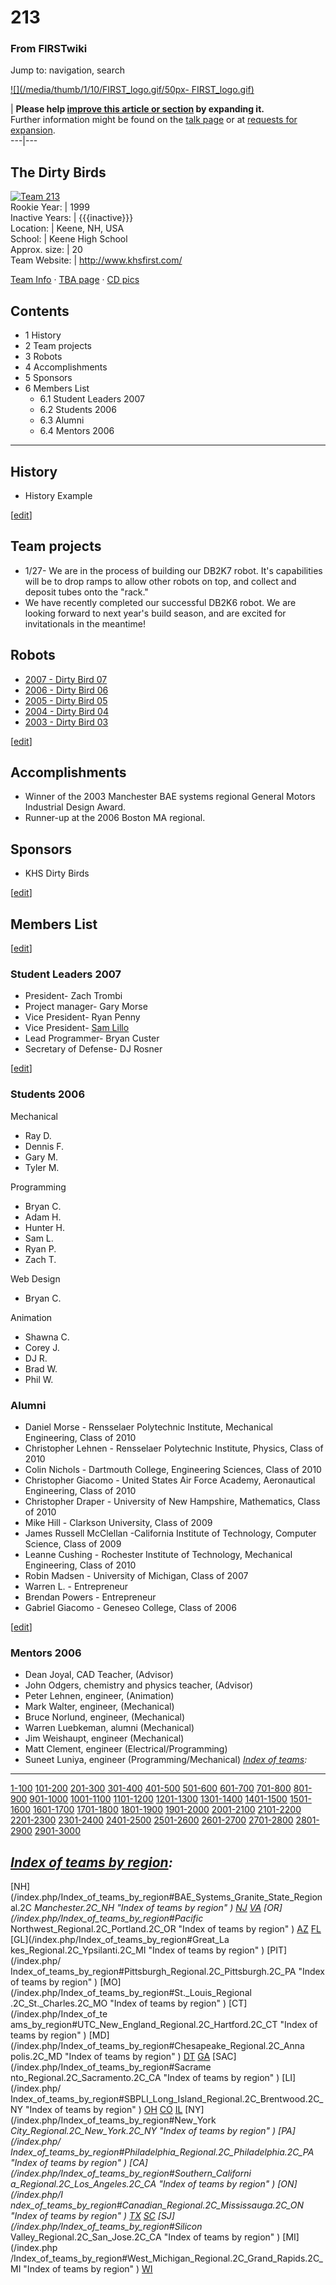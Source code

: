 # 213

### From FIRSTwiki

Jump to: navigation, search

[![](/media/thumb/1/10/FIRST_logo.gif/50px-
FIRST_logo.gif)](/index.php/Image:FIRST_logo.gif "" )

| **Please help [improve this article or
section](http://www.firstwiki.net/index.php?title=213&action=edit
"http://www.firstwiki.net/index.php?title=213&action=edit" ) by expanding
it.**  
Further information might be found on the [talk page](/index.php/Talk:213
"Talk:213" ) or at [requests for
expansion](/index.php/FIRSTwiki:Requests_for_expansion "FIRSTwiki:Requests for
expansion" ).  
---|---  
  
  

The Dirty Birds  
---  
[![Team 213](/media/4/42/Dirtybird213.jpg)](/index.php/Image:Dirtybird213.jpg
"Team 213" )  
Rookie Year: | 1999  
Inactive Years: | {{{inactive}}}  
Location: | Keene, NH, USA  
School: | Keene High School  
Approx. size: | 20  
Team Website: | <http://www.khsfirst.com/>  
  
[Team Info](http://frclinks.appspot.com/t/213
"http://frclinks.appspot.com/t/213" ) · [TBA
page](http://www.thebluealliance.net/tbatv/team.php?team=213
"http://www.thebluealliance.net/tbatv/team.php?team=213" ) · [CD
pics](http://www.chiefdelphi.com/media/photos/tags/frc213
"http://www.chiefdelphi.com/media/photos/tags/frc213" )  
  
## Contents

  * 1 History
  * 2 Team projects
  * 3 Robots
  * 4 Accomplishments
  * 5 Sponsors
  * 6 Members List
    * 6.1 Student Leaders 2007
    * 6.2 Students 2006
    * 6.3 Alumni
    * 6.4 Mentors 2006  
---  
  

## History

  * History Example 

[[edit](/index.php?title=213&action=edit&section=2 "Edit section: Team
projects" )]

## Team projects

  * 1/27- We are in the process of building our DB2K7 robot. It's capabilities will be to drop ramps to allow other robots on top, and collect and deposit tubes onto the "rack." 
  * We have recently completed our successful DB2K6 robot. We are looking forward to next year's build season, and are excited for invitationals in the meantime! 


## Robots

  * [2007 - Dirty Bird 07](/index.php/Dirty_Bird_07_%28213%29 "Dirty Bird 07 \(213\)" )
  * [2006 - Dirty Bird 06](/index.php/Dirty_Bird_06_%28213%29 "Dirty Bird 06 \(213\)" )
  * [2005 - Dirty Bird 05](/index.php/Dirty_Bird_05_%28213%29 "Dirty Bird 05 \(213\)" )
  * [2004 - Dirty Bird 04](/index.php/Dirty_Bird_04_%28213%29 "Dirty Bird 04 \(213\)" )
  * [2003 - Dirty Bird 03](/index.php/Dirty_Bird_03_%28213%29 "Dirty Bird 03 \(213\)" )

[[edit](/index.php?title=213&action=edit&section=4 "Edit section:
Accomplishments" )]

## Accomplishments

  * Winner of the 2003 Manchester BAE systems regional General Motors Industrial Design Award. 
  * Runner-up at the 2006 Boston MA regional. 


## Sponsors

  * KHS Dirty Birds 

[[edit](/index.php?title=213&action=edit&section=6 "Edit section: Members
List" )]

## Members List

[[edit](/index.php?title=213&action=edit&section=7 "Edit section: Student
Leaders 2007" )]

### Student Leaders 2007

  * President- Zach Trombi 
  * Project manager- Gary Morse 
  * Vice President- Ryan Penny 
  * Vice President- [Sam Lillo](/index.php/Sam_Lillo_%28213%29 "Sam Lillo \(213\)" )
  * Lead Programmer- Bryan Custer 
  * Secretary of Defense- DJ Rosner 

[[edit](/index.php?title=213&action=edit&section=8 "Edit section: Students
2006" )]

### Students 2006

Mechanical

  * Ray D. 
  * Dennis F. 
  * Gary M. 
  * Tyler M. 

Programming

  * Bryan C. 
  * Adam H. 
  * Hunter H. 
  * Sam L. 
  * Ryan P. 
  * Zach T. 

Web Design

  * Bryan C. 

Animation

  * Shawna C. 
  * Corey J. 
  * DJ R. 
  * Brad W. 
  * Phil W. 


### Alumni

  * Daniel Morse - Rensselaer Polytechnic Institute, Mechanical Engineering, Class of 2010 
  * Christopher Lehnen - Rensselaer Polytechnic Institute, Physics, Class of 2010 
  * Colin Nichols - Dartmouth College, Engineering Sciences, Class of 2010 
  * Christopher Giacomo - United States Air Force Academy, Aeronautical Engineering, Class of 2010 
  * Christopher Draper - University of New Hampshire, Mathematics, Class of 2010 
  * Mike Hill - Clarkson University, Class of 2009 
  * James Russell McClellan -California Institute of Technology, Computer Science, Class of 2009 
  * Leanne Cushing - Rochester Institute of Technology, Mechanical Engineering, Class of 2010 
  * Robin Madsen - University of Michigan, Class of 2007 
  * Warren L. - Entrepreneur 
  * Brendan Powers - Entrepreneur 
  * Gabriel Giacomo - Geneseo College, Class of 2006 

[[edit](/index.php?title=213&action=edit&section=10 "Edit section: Mentors
2006" )]

### Mentors 2006

  * Dean Joyal, CAD Teacher, (Advisor) 
  * John Odgers, chemistry and physics teacher, (Advisor) 
  * Peter Lehnen, engineer, (Animation) 
  * Mark Walter, engineer, (Mechanical) 
  * Bruce Norlund, engineer, (Mechanical) 
  * Warren Luebkeman, alumni (Mechanical) 
  * Jim Weishaupt, engineer (Mechanical) 
  * Matt Clement, engineer (Electrical/Programming) 
  * Suneet Luniya, engineer (Programming/Mechanical) 
_[Index of teams](/index.php/Index_of_teams "Index of teams" ):_  
---  
  
[1-100](/index.php/Index_of_teams#1-100 "Index of teams" )
[101-200](/index.php/Index_of_teams#101-200 "Index of teams" )
[201-300](/index.php/Index_of_teams#201-300 "Index of teams" )
[301-400](/index.php/Index_of_teams#301-400 "Index of teams" )
[401-500](/index.php/Index_of_teams#401-500 "Index of teams" )
[501-600](/index.php/Index_of_teams#501-600 "Index of teams" )
[601-700](/index.php/Index_of_teams#601-700 "Index of teams" )
[701-800](/index.php/Index_of_teams#701-800 "Index of teams" )
[801-900](/index.php/Index_of_teams#801-900 "Index of teams" )
[901-1000](/index.php/Index_of_teams#901-1000 "Index of teams" )
[1001-1100](/index.php/Index_of_teams#1001-1100 "Index of teams" )
[1101-1200](/index.php/Index_of_teams#1101-1200 "Index of teams" )
[1201-1300](/index.php/Index_of_teams#1201-1300 "Index of teams" )
[1301-1400](/index.php/Index_of_teams#1301-1400 "Index of teams" )
[1401-1500](/index.php/Index_of_teams#1401-1500 "Index of teams" )
[1501-1600](/index.php/Index_of_teams#1501-1600 "Index of teams" )
[1601-1700](/index.php/Index_of_teams#1601-1700 "Index of teams" )
[1701-1800](/index.php/Index_of_teams#1701-1800 "Index of teams" )
[1801-1900](/index.php/Index_of_teams#1801-1900 "Index of teams" )
[1901-2000](/index.php/Index_of_teams#1901-2000 "Index of teams" )
[2001-2100](/index.php/Index_of_teams#2001-2100 "Index of teams" )
[2101-2200](/index.php/Index_of_teams#2101-2200 "Index of teams" )
[2201-2300](/index.php/Index_of_teams#2201-2300 "Index of teams" )
[2301-2400](/index.php/Index_of_teams#2301-2400 "Index of teams" )
[2401-2500](/index.php/Index_of_teams#2401-2500 "Index of teams" )
[2501-2600](/index.php/Index_of_teams#2501-2600 "Index of teams" )
[2601-2700](/index.php/Index_of_teams#2601-2700 "Index of teams" )
[2701-2800](/index.php/Index_of_teams#2701-2800 "Index of teams" )
[2801-2900](/index.php/Index_of_teams#2801-2900 "Index of teams" )
[2901-3000](/index.php/Index_of_teams#2901-3000 "Index of teams" )  
  
_[Index of teams by region](/index.php/Index_of_teams_by_region "Index of
teams by region" ):_  
---  
  
[NH](/index.php/Index_of_teams_by_region#BAE_Systems_Granite_State_Regional.2C
_Manchester.2C_NH "Index of teams by region" )
[NJ](/index.php/Index_of_teams_by_region#New_Jersey_Regional.2C_Trenton.2C_NJ
"Index of teams by region" )
[VA](/index.php/Index_of_teams_by_region#NASA.2FVCU_Regional.2C_Richmond.2C_VA
"Index of teams by region" ) [OR](/index.php/Index_of_teams_by_region#Pacific_
Northwest_Regional.2C_Portland.2C_OR "Index of teams by region" )
[AZ](/index.php/Index_of_teams_by_region#Arizona_Regional.2C_Phoenix.2C_AZ
"Index of teams by region" )
[FL](/index.php/Index_of_teams_by_region#Florida_Regional.2C_Orlando.2C_FL
"Index of teams by region" ) [GL](/index.php/Index_of_teams_by_region#Great_La
kes_Regional.2C_Ypsilanti.2C_MI "Index of teams by region" ) [PIT](/index.php/
Index_of_teams_by_region#Pittsburgh_Regional.2C_Pittsburgh.2C_PA "Index of
teams by region" ) [MO](/index.php/Index_of_teams_by_region#St._Louis_Regional
.2C_St._Charles.2C_MO "Index of teams by region" ) [CT](/index.php/Index_of_te
ams_by_region#UTC_New_England_Regional.2C_Hartford.2C_CT "Index of teams by
region" ) [MD](/index.php/Index_of_teams_by_region#Chesapeake_Regional.2C_Anna
polis.2C_MD "Index of teams by region" )
[DT](/index.php/Index_of_teams_by_region#Detroit_Regional.2C_Detroit.2C_MI
"Index of teams by region" )
[GA](/index.php/Index_of_teams_by_region#Peachtree_Regional.2C_Duluth.2C_GA
"Index of teams by region" ) [SAC](/index.php/Index_of_teams_by_region#Sacrame
nto_Regional.2C_Sacramento.2C_CA "Index of teams by region" ) [LI](/index.php/
Index_of_teams_by_region#SBPLI_Long_Island_Regional.2C_Brentwood.2C_NY "Index
of teams by region" )
[OH](/index.php/Index_of_teams_by_region#Buckeye_Regional.2C_Cleveland.2C_OH
"Index of teams by region" )
[CO](/index.php/Index_of_teams_by_region#Colorado_Regional.2C_Denver.2C_CO
"Index of teams by region" )
[IL](/index.php/Index_of_teams_by_region#Midwest_Regional.2C_Evanston.2C_IL
"Index of teams by region" ) [NY](/index.php/Index_of_teams_by_region#New_York
_City_Regional.2C_New_York.2C_NY "Index of teams by region" ) [PA](/index.php/
Index_of_teams_by_region#Philadelphia_Regional.2C_Philadelphia.2C_PA "Index of
teams by region" ) [CA](/index.php/Index_of_teams_by_region#Southern_Californi
a_Regional.2C_Los_Angeles.2C_CA "Index of teams by region" ) [ON](/index.php/I
ndex_of_teams_by_region#Canadian_Regional.2C_Mississauga.2C_ON "Index of teams
by region" )
[TX](/index.php/Index_of_teams_by_region#Lone_Star_Regional.2C_Houston.2C_TX
"Index of teams by region" )
[SC](/index.php/Index_of_teams_by_region#Palmetto_Regional.2C_Columbia.2C_SC
"Index of teams by region" ) [SJ](/index.php/Index_of_teams_by_region#Silicon_
Valley_Regional.2C_San_Jose.2C_CA "Index of teams by region" ) [MI](/index.php
/Index_of_teams_by_region#West_Michigan_Regional.2C_Grand_Rapids.2C_MI "Index
of teams by region" )
[WI](/index.php/Index_of_teams_by_region#Wisconsin_Regional.2C_Milwaukee.2C_WI
"Index of teams by region" )  
  

